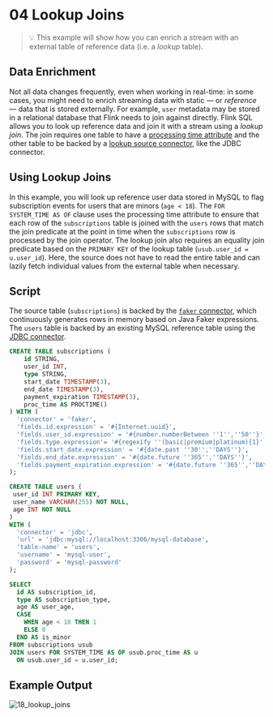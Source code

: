 # 04 Lookup Joins

> :bulb: This example will show how you can enrich a stream with an external table of reference data (i.e. a _lookup_ table).

## Data Enrichment

Not all data changes frequently, even when working in real-time: in some cases, you might need to enrich streaming data with static — or _reference_ — data that is stored externally.
For example, `user` metadata may be stored in a relational database that Flink needs to join against directly.
Flink SQL allows you to look up reference data and join it with a stream using a _lookup join_. The join requires one table to have a [processing time attribute](https://docs.ververica.com/user_guide/sql_development/table_view.html#processing-time-attributes) and the other table to be backed by a [lookup source connector](https://docs.ververica.com/user_guide/sql_development/connectors.html#id1), like the JDBC connector.

## Using Lookup Joins

In this example, you will look up reference user data stored in MySQL to flag subscription events for users that are minors (`age < 18`). The `FOR SYSTEM_TIME AS OF` clause uses the processing time attribute to ensure that each row of the `subscriptions` table is joined with the `users` rows that match the join predicate at the point in time when the `subscriptions` row is processed by the join operator. The lookup join also requires an equality join predicate based on the `PRIMARY KEY` of the lookup table (`usub.user_id = u.user_id`). Here, the source does not have to read the entire table and can lazily fetch individual values from the external table when necessary.

## Script

The source table (`subscriptions`) is backed by the [`faker` connector](https://flink-packages.org/packages/flink-faker), which continuously generates rows in memory based on Java Faker expressions. The `users` table is backed by an existing MySQL reference table using the [JDBC connector](https://ci.apache.org/projects/flink/flink-docs-stable/dev/table/connectors/jdbc.html).

```sql
CREATE TABLE subscriptions ( 
    id STRING,
    user_id INT,
    type STRING,
    start_date TIMESTAMP(3),
    end_date TIMESTAMP(3),
    payment_expiration TIMESTAMP(3),
    proc_time AS PROCTIME()
) WITH (
  'connector' = 'faker',
  'fields.id.expression' = '#{Internet.uuid}', 
  'fields.user_id.expression' = '#{number.numberBetween ''1'',''50''}',
  'fields.type.expression'= '#{regexify ''(basic|premium|platinum){1}''}',
  'fields.start_date.expression' = '#{date.past ''30'',''DAYS''}',
  'fields.end_date.expression' = '#{date.future ''365'',''DAYS''}',
  'fields.payment_expiration.expression' = '#{date.future ''365'',''DAYS''}'
);

CREATE TABLE users (
 user_id INT PRIMARY KEY,
 user_name VARCHAR(255) NOT NULL, 
 age INT NOT NULL
)
WITH (
  'connector' = 'jdbc', 
  'url' = 'jdbc:mysql://localhost:3306/mysql-database', 
  'table-name' = 'users', 
  'username' = 'mysql-user', 
  'password' = 'mysql-password'
);

SELECT 
  id AS subscription_id,
  type AS subscription_type,
  age AS user_age,
  CASE 
    WHEN age < 18 THEN 1
    ELSE 0
  END AS is_minor
FROM subscriptions usub
JOIN users FOR SYSTEM_TIME AS OF usub.proc_time AS u
  ON usub.user_id = u.user_id;
```

## Example Output

![18_lookup_joins](https://user-images.githubusercontent.com/23521087/102645588-fcdeea80-4162-11eb-8581-55a06ea82518.png)

